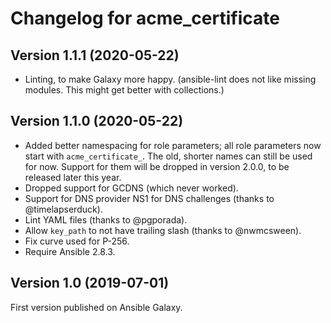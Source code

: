 # Changelog for acme_certificate

## Version 1.1.1 (2020-05-22)

- Linting, to make Galaxy more happy. (ansible-lint does not like missing modules. This might get better with collections.)

## Version 1.1.0 (2020-05-22)

- Added better namespacing for role parameters; all role parameters now start with `acme_certificate_`. The old, shorter names can still be used for now. Support for them will be dropped in version 2.0.0, to be released later this year.
- Dropped support for GCDNS (which never worked).
- Support for DNS provider NS1 for DNS challenges (thanks to @timelapserduck).
- Lint YAML files (thanks to @pgporada).
- Allow `key_path` to not have trailing slash (thanks to @nwmcsween).
- Fix curve used for P-256.
- Require Ansible 2.8.3.

## Version 1.0 (2019-07-01)

First version published on Ansible Galaxy.
